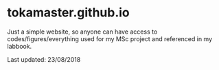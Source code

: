 # tokamaster.github.io

Just a simple website, so anyone can have access to codes/figures/everything used for my MSc project and referenced in my labbook.

Last updated: 23/08/2018
